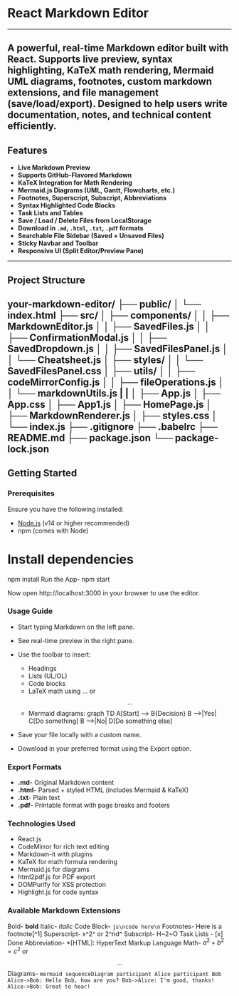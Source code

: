 # React Markdown Editor
---

A powerful, real-time Markdown editor built with React. Supports **live preview**, **syntax highlighting**, **KaTeX math rendering**, **Mermaid UML diagrams**, **footnotes**, **custom markdown extensions**, and **file management (save/load/export)**. Designed to help users write documentation, notes, and technical content efficiently.
---

## Features

- **Live Markdown Preview**
- **Supports GitHub-Flavored Markdown**
- **KaTeX Integration for Math Rendering**
- **Mermaid.js Diagrams (UML, Gantt, Flowcharts, etc.)**
- **Footnotes, Superscript, Subscript, Abbreviations**
- **Syntax Highlighted Code Blocks**
- **Task Lists and Tables**
- **Save / Load / Delete Files from LocalStorage**
- **Download in `.md`, `.html`, `.txt`, `.pdf` formats**
- **Searchable File Sidebar (Saved + Unsaved Files)**
- **Sticky Navbar and Toolbar**
- **Responsive UI (Split Editor/Preview Pane)**

---

## Project Structure

your-markdown-editor/
├── public/
│   └── index.html
├── src/
│   ├── components/
│   │   ├── MarkdownEditor.js
│   │   ├── SavedFiles.js
│   │   ├── ConfirmationModal.js
│   │   ├── SavedDropdown.js
│   │   ├── SavedFilesPanel.js
│   │   └── Cheatsheet.js
│   ├── styles/
│   │   └── SavedFilesPanel.css
│   ├── utils/
│   │   ├── codeMirrorConfig.js
│   │   ├── fileOperations.js
│   │   └── markdownUtils.js
|   |
│   ├── App.js
│   ├── App.css
│   ├── App1.js
│   ├── HomePage.js
│   ├── MarkdownRenderer.js
│   ├── styles.css
│   └── index.js
├── .gitignore
├── .babelrc
├── README.md
├── package.json
└── package-lock.json
---

## Getting Started

### Prerequisites

Ensure you have the following installed:
- [Node.js](https://nodejs.org/) (v14 or higher recommended)
- npm (comes with Node) 

# Install dependencies
npm install
Run the App- npm start

Now open http://localhost:3000 in your browser to use the editor.

### Usage Guide
- Start typing Markdown on the left pane.
- See real-time preview in the right pane.
- Use the toolbar to insert:
    - Headings
    - Lists (UL/OL)
    - Code blocks
    - LaTeX math using $...$ or $$...$$
    - Mermaid diagrams:
        graph TD
            A[Start] --> B{Decision}
            B -->|Yes| C[Do something]
            B -->|No| D[Do something else]

- Save your file locally with a custom name.
- Download in your preferred format using the Export option.


### Export Formats
- **.md**- Original Markdown content
- **.html**- Parsed + styled HTML (includes Mermaid & KaTeX)
- **.txt**- Plain text
- **.pdf**- Printable format with page breaks and footers

### Technologies Used
- React.js
- CodeMirror for rich text editing
- Markdown-it with plugins
- KaTeX for math formula rendering
- Mermaid.js for diagrams
- html2pdf.js for PDF export
- DOMPurify for XSS protection
- Highlight.js for code syntax

### Available Markdown Extensions
Bold- **bold**
Italic- _italic_
Code Block- ```js\ncode here\n```
Footnotes- Here is a footnote[^1]
Superscript- x^2^ or 2^nd^
Subscript- H~2~O
Task Lists	- [x] Done
Abbreviation- *[HTML]: HyperText Markup Language
Math- $a^2 + b^2 = c^2$ or $$...$$
Diagrams- ```mermaid
                sequenceDiagram
                    participant Alice
                    participant Bob
                    Alice->Bob: Hello Bob, how are you?
                    Bob->Alice: I'm good, thanks!
                    Alice->Bob: Great to hear!
                    ```

